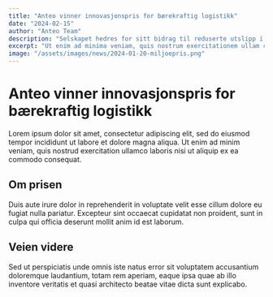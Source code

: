 ```yaml
---
title: "Anteo vinner innovasjonspris for bærekraftig logistikk"
date: "2024-02-15"
author: "Anteo Team"
description: "Selskapet hedres for sitt bidrag til reduserte utslipp i havbruksnæringen"
excerpt: "Ut enim ad minima veniam, quis nostrum exercitationem ullam corporis suscipit laboriosam, nisi ut aliquid ex ea commodi consequatur."
image: "/assets/images/news/2024-01-20-miljoepris.png"
---
```


# Anteo vinner innovasjonspris for bærekraftig logistikk

Lorem ipsum dolor sit amet, consectetur adipiscing elit, sed do eiusmod tempor incididunt ut labore et dolore magna aliqua. Ut enim ad minim veniam, quis nostrud exercitation ullamco laboris nisi ut aliquip ex ea commodo consequat.

## Om prisen

Duis aute irure dolor in reprehenderit in voluptate velit esse cillum dolore eu fugiat nulla pariatur. Excepteur sint occaecat cupidatat non proident, sunt in culpa qui officia deserunt mollit anim id est laborum.

## Veien videre

Sed ut perspiciatis unde omnis iste natus error sit voluptatem accusantium doloremque laudantium, totam rem aperiam, eaque ipsa quae ab illo inventore veritatis et quasi architecto beatae vitae dicta sunt explicabo.